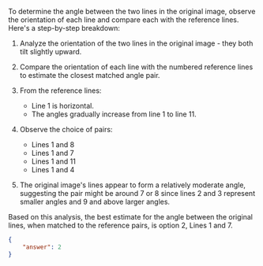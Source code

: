 To determine the angle between the two lines in the original image, observe the orientation of each line and compare each with the reference lines. Here's a step-by-step breakdown:

1. Analyze the orientation of the two lines in the original image - they both tilt slightly upward.

2. Compare the orientation of each line with the numbered reference lines to estimate the closest matched angle pair.

3. From the reference lines:
   - Line 1 is horizontal.
   - The angles gradually increase from line 1 to line 11.

4. Observe the choice of pairs:
   - Lines 1 and 8
   - Lines 1 and 7
   - Lines 1 and 11
   - Lines 1 and 4

5. The original image's lines appear to form a relatively moderate angle, suggesting the pair might be around 7 or 8 since lines 2 and 3 represent smaller angles and 9 and above larger angles.

Based on this analysis, the best estimate for the angle between the original lines, when matched to the reference pairs, is option 2, Lines 1 and 7.

```json
{
    "answer": 2
}
```